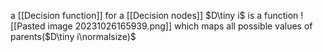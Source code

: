 a [[Decision function]] for a [[Decision nodes]] $D\tiny i$ is a function
![[Pasted image 20231026165939.png]]
which maps all possible values of parents($D\tiny i\normalsize)$
